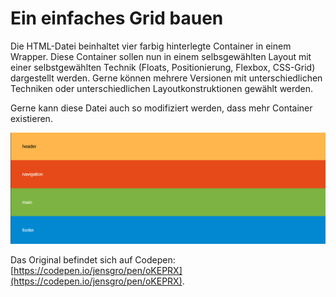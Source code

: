 # Ein einfaches Grid bauen

Die HTML-Datei beinhaltet vier farbig hinterlegte Container in einem Wrapper. Diese Container sollen nun in einem selbsgewählten Layout mit einer selbstgewählten Technik (Floats, Positionierung, Flexbox, CSS-Grid) dargestellt werden. Gerne können mehrere Versionen mit unterschiedlichen Techniken oder unterschiedlichen Layoutkonstruktionen gewählt werden.

Gerne kann diese Datei auch so modifiziert werden, dass mehr Container existieren.


![eine simple Boxenstrultur soll in ein Layout überführt werden](einfaches-grid.png)

Das Original befindet sich auf Codepen: [https://codepen.io/jensgro/pen/oKEPRX](https://codepen.io/jensgro/pen/oKEPRX).

 